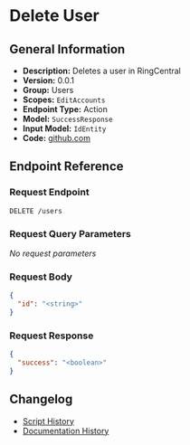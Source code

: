 <!-- BEGIN GENERATED CONTENT -->
# Delete User

## General Information

- **Description:** Deletes a user in RingCentral
- **Version:** 0.0.1
- **Group:** Users
- **Scopes:** `EditAccounts`
- **Endpoint Type:** Action
- **Model:** `SuccessResponse`
- **Input Model:** `IdEntity`
- **Code:** [github.com](https://github.com/NangoHQ/integration-templates/tree/main/integrations/ring-central/actions/delete-user.ts)


## Endpoint Reference

### Request Endpoint

`DELETE /users`

### Request Query Parameters

_No request parameters_

### Request Body

```json
{
  "id": "<string>"
}
```

### Request Response

```json
{
  "success": "<boolean>"
}
```

## Changelog

- [Script History](https://github.com/NangoHQ/integration-templates/commits/main/integrations/ring-central/actions/delete-user.ts)
- [Documentation History](https://github.com/NangoHQ/integration-templates/commits/main/integrations/ring-central/actions/delete-user.md)

<!-- END  GENERATED CONTENT -->

